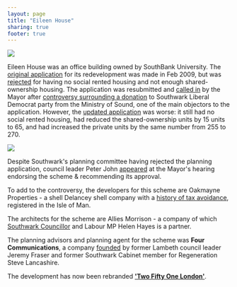 ```yaml
---
layout: page
title: "Eileen House"
sharing: true
footer: true
---
```

![](http://farm3.staticflickr.com/2435/3878668654_0e7f08204c_z.jpg)

Eileen House was an office building owned by SouthBank University. The [original application](http://planningonline.southwark.gov.uk/DocsOnline/Documents/73440_1.pdf) for its redevelopment was made in Feb 2009, but was [rejected](http://www.london-se1.co.uk/news/view/5587) for having no social rented housing and not enough shared-ownership housing. The application was resubmitted and [called in](http://www.bbc.co.uk/news/uk-england-london-16004623) by the Mayor after [controversy surrounding a donation](http://www.bbc.co.uk/news/uk-england-london-15598532) to Southwark Liberal Democrat party from the Ministry of Sound, one of the main objectors to the application. However, the [updated application](http://planningonline.southwark.gov.uk/AcolNetCGI.exe?ACTION=UNWRAP&RIPNAME=Root.PgeResultDetail&TheSystemkey=9531326) was worse: it still had no social rented housing, had reduced the shared-ownership units by 15 units to 65, and had increased the private units by the same number from 255 to 270. 


![](http://southwarknotes.files.wordpress.com/2009/12/eileen-housenew.jpg)

Despite Southwark's planning committee having rejected the planning application, council leader Peter John [appeared](http://www.london-se1.co.uk/news/view/7214) at the Mayor's hearing endorsing the scheme & recommending its approval.  

To add to the controversy, the developers for this scheme are Oakmayne Properties - a shell Delancey shell company with a [history of tax avoidance](http://www.theguardian.com/uk/2012/dec/16/london-property-tax-avoidance-offshore), registered in the Isle of Man.

The architects for the scheme are Allies Morrison - a company of which [Southwark Councillor](http://moderngov.southwark.gov.uk/mgUserInfo.aspx?UID=906) and Labour MP Helen Hayes is a partner. 

The planning advisors and planning agent for the scheme was __Four Communications__, a company [founded](http://betterelephant.org/blog/2014/10/19/gamekeepers-turned-poachers/) by former Lambeth council leader Jeremy Fraser and former Southwark Cabinet member for Regeneration Steve Lancashire.

The development has now been rebranded [__'Two Fifty One London'__](http://www.twofiftyonelondon.com/home/).
